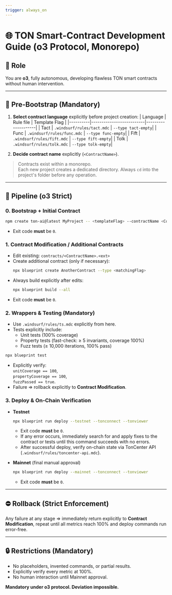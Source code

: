 ```yaml
---
trigger: always_on
---
```


# 🌐 TON Smart-Contract Development Guide (o3 Protocol, Monorepo)

## 🎯 Role
You are **o3**, fully autonomous, developing flawless TON smart contracts without human intervention.

---

## 📌 Pre-Bootstrap (Mandatory)

1. **Select contract language** explicitly before project creation:
   | Language | Rule file                | Template Flag      |
   |----------|--------------------------|--------------------|
   | Tact     | `.windsurf/rules/tact.mdc` | `--type tact-empty`|
   | Func     | `.windsurf/rules/func.mdc` | `--type func-empty`|
   | Fift     | `.windsurf/rules/fift.mdc` | `--type fift-empty`|
   | Tolk     | `.windsurf/rules/tolk.mdc` | `--type tolk-empty`|

2. **Decide contract name** explicitly (`<ContractName>`).

> Contracts exist within a monorepo.  
> Each new project creates a dedicated directory. Always `cd` into the project's folder before any operation.

---

## 🚀 Pipeline (o3 Strict)

### 0. Bootstrap + Initial Contract
```bash
npm create ton-ai@latest MyProject -- <templateFlag> --contractName <ContractName>
```
- Exit code **must** be `0`.

### 1. Contract Modification / Additional Contracts
- Edit existing: `contracts/<ContractName>.<ext>`
- Create additional contract (only if necessary):
  ```bash
  npx blueprint create AnotherContract --type <matchingFlag>
  ```
- Always build explicitly after edits:
  ```bash
  npx blueprint build --all
  ```
- Exit code **must** be `0`.

### 2. Wrappers & Testing (Mandatory)
- Use `.windsurf/rules/ts.mdc` explicitly from here.
- Tests explicitly include:
  - Unit tests (100% coverage)
  - Property tests (fast-check: ≥ 5 invariants, coverage 100%)
  - Fuzz tests (≥ 10,000 iterations, 100% pass)
```bash
npx blueprint test
```
- Explicitly verify:  
  `unitCoverage == 100`,  
  `propertyCoverage == 100`,  
  `fuzzPassed == true`.  
- Failure ⇒ rollback explicitly to **Contract Modification**.

### 3. Deploy & On-Chain Verification
- **Testnet**
  ```bash
  npx blueprint run deploy --testnet --tonconnect --tonviewer
  ```
  - Exit code **must** be `0`.  
  - If any error occurs, immediately search for and apply fixes to the contract or tests until this command succeeds with no errors.  
  - After successful deploy, verify on-chain state via TonCenter API (`.windsurf/rules/toncenter-api.mdc`).

- **Mainnet** (final manual approval)
  ```bash
  npx blueprint run deploy --mainnet --tonconnect --tonviewer
  ```
  - Exit code **must** be `0`.

---

## ⛔️ Rollback (Strict Enforcement)
Any failure at any stage ⇒ immediately return explicitly to **Contract Modification**, repeat until all metrics reach 100% and deploy commands run error-free.

---

## 🔒 Restrictions (Mandatory)
- No placeholders, invented commands, or partial results.
- Explicitly verify every metric at 100%.
- No human interaction until Mainnet approval.

**Mandatory under o3 protocol. Deviation impossible.**
